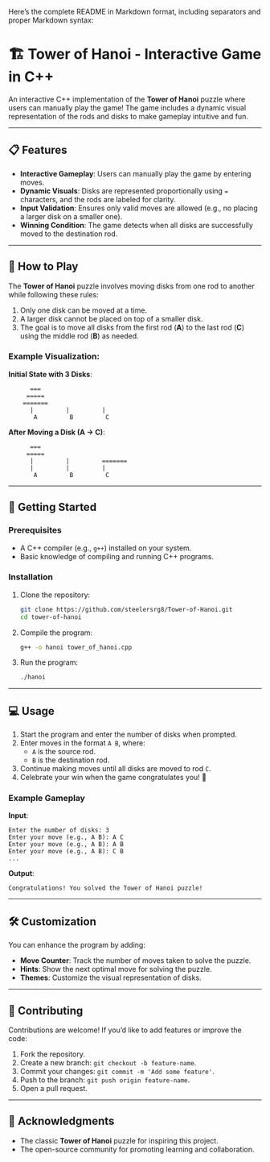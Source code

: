Here’s the complete README in Markdown format, including separators and proper Markdown syntax:
# 🏗️ Tower of Hanoi - Interactive Game in C++

An interactive C++ implementation of the **Tower of Hanoi** puzzle where users can manually play the game! The game includes a dynamic visual representation of the rods and disks to make gameplay intuitive and fun.

---

## 📋 Features
- **Interactive Gameplay**: Users can manually play the game by entering moves.
- **Dynamic Visuals**: Disks are represented proportionally using `=` characters, and the rods are labeled for clarity.
- **Input Validation**: Ensures only valid moves are allowed (e.g., no placing a larger disk on a smaller one).
- **Winning Condition**: The game detects when all disks are successfully moved to the destination rod.

---

## 📖 How to Play

The **Tower of Hanoi** puzzle involves moving disks from one rod to another while following these rules:
1. Only one disk can be moved at a time.
2. A larger disk cannot be placed on top of a smaller disk.
3. The goal is to move all disks from the first rod (**A**) to the last rod (**C**) using the middle rod (**B**) as needed.

### Example Visualization:
**Initial State with 3 Disks**:
```
      ===     
     =====    
    =======   
      |         |         |     
       A         B         C     
```

**After Moving a Disk (A → C)**:
```
      ===     
     =====    
      |         |         =======
      |         |         |     
       A         B         C     
```

---

## 🚀 Getting Started

### Prerequisites
- A C++ compiler (e.g., `g++`) installed on your system.
- Basic knowledge of compiling and running C++ programs.

### Installation
1. Clone the repository:
   ```bash
   git clone https://github.com/steelersrg8/Tower-of-Hanoi.git
   cd tower-of-hanoi
   ```
2. Compile the program:
   ```bash
   g++ -o hanoi tower_of_hanoi.cpp
   ```
3. Run the program:
   ```bash
   ./hanoi
   ```

---

## 💻 Usage
1. Start the program and enter the number of disks when prompted.
2. Enter moves in the format `A B`, where:
   - `A` is the source rod.
   - `B` is the destination rod.
3. Continue making moves until all disks are moved to rod `C`.
4. Celebrate your win when the game congratulates you! 🎉

### Example Gameplay
**Input**:
```
Enter the number of disks: 3
Enter your move (e.g., A B): A C
Enter your move (e.g., A B): A B
Enter your move (e.g., A B): C B
...
```

**Output**:
```
Congratulations! You solved the Tower of Hanoi puzzle!
```

---

## 🛠️ Customization
You can enhance the program by adding:
- **Move Counter**: Track the number of moves taken to solve the puzzle.
- **Hints**: Show the next optimal move for solving the puzzle.
- **Themes**: Customize the visual representation of disks.

---

## 🤝 Contributing
Contributions are welcome! If you’d like to add features or improve the code:
1. Fork the repository.
2. Create a new branch: `git checkout -b feature-name`.
3. Commit your changes: `git commit -m 'Add some feature'`.
4. Push to the branch: `git push origin feature-name`.
5. Open a pull request.

---

## 🙌 Acknowledgments
- The classic **Tower of Hanoi** puzzle for inspiring this project.
- The open-source community for promoting learning and collaboration.
